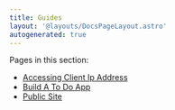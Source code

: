 ```yaml
---
title: Guides
layout: '@layouts/DocsPageLayout.astro'
autogenerated: true
---
```


Pages in this section:

- [Accessing Client Ip Address](/docs/en/build/guides/accessing-client-ip-address)
- [Build A To Do App](/docs/en/build/guides/build-a-to-do-app)
- [Public Site](/docs/en/build/guides/public-site)
